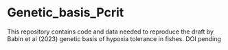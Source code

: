 # Genetic_basis_Pcrit
This repository contains code and data needed to reproduce the draft by Babin et al (2023) genetic basis of hypoxia tolerance in fishes. DOI pending
